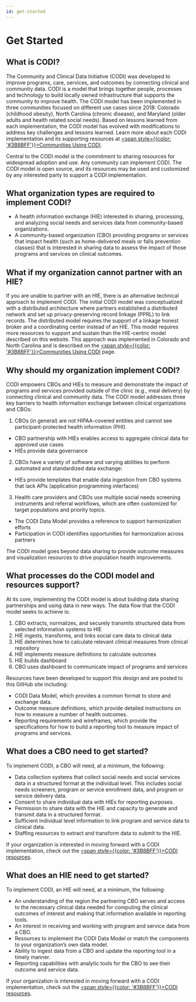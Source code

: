 ```yaml
---
id: get-started
---
```




# Get Started

## What is CODI?

The Community and Clinical Data Initiative (CODI) was developed to improve programs, care, services, and outcomes by connecting clinical and community data. CODI is a model that brings together people, processes and technology to build locally owned infrastructure that supports the community to improve health. The CODI model has been implemented in three communities focused on different use cases since 2018: Colorado (childhood obesity), North Carolina (chronic disease), and Maryland (older adults and health related social needs). Based on lessons learned from each implementation, the CODI model has evolved with modifications to address key challenges and lessons learned. Learn more about each CODI implementation and its supporting resources at [<span style={{color: '#3B8BFF'}}>Communities Using CODI</span>](./communities-using-codi/index.md).

Central to the CODI model is the commitment to sharing resources for widespread adoption and use. Any community can implement CODI. The CODI model is open source, and its resources may be used and customized by any interested party to support a CODI implementation.  

## What organization types are required to implement CODI? 
*  A health information exchange (HIE) interested in sharing, processing, and analyzing social needs and services data from community-based organizations.  
*  A community-based organization (CBO) providing programs or services that impact health (such as home-delivered meals or falls prevention classes) that is interested in sharing data to assess the impact of those programs and services on clinical outcomes.

## What if my organization cannot partner with an HIE? 

If you are unable to partner with an HIE, there is an alternative technical approach to implement  CODI. The initial CODI model was conceptualized with a distributed architecture where partners established a distributed network and set up privacy-preserving record linkage (PPRL) to link records. The distributed model requires the support of a linkage honest broker and a coordinating center instead of an HIE. This model requires more resources to support and sustain than the HIE-centric model described on this website. This approach was implemented in Colorado and North Carolina and is described on the [<span style={{color: '#3B8BFF'}}>Communities Using CODI</span>](./communities-using-codi/index.md) page. 

## Why should my organization implement CODI? 
CODI empowers CBOs and HIEs to measure and demonstrate the impact of programs and services provided outside of the clinic (e.g., meal delivery) by connecting clinical and community data. The CODI model addresses three key barriers to health information exchange between clinical organizations and CBOs: 

1. CBOs (in general) are not HIPAA-covered entities and cannot see participant-protected health information (PHI).  
* CBO partnership with HIEs enables access to aggregate clinical data for approved use cases 
* HIEs provide data governance  
2. CBOs have a variety of software and varying abilities to perform automated and standardized data exchange:  
* HIEs provide templates that enable data ingestion from CBO systems that lack APIs (application programming interfaces) 
3. Health care providers and CBOs use multiple social needs screening instruments and referral workflows, which are often customized for target populations and priority topics.  
* The CODI Data Model provides a reference to support harmonization efforts 
* Participation in CODI identifies opportunities for harmonization across partners 
 

The CODI model goes beyond data sharing to provide outcome measures and visualization resources to drive population health improvements.  

## What processes do the CODI model and resources support? 
At its core, implementing the CODI model is about building data sharing partnerships and using data in new ways. The data flow that the CODI model seeks to achieve is:  

1. CBO extracts, normalizes, and securely transmits structured data from selected information systems to HIE 
2. HIE ingests, transforms, and links social care data to clinical data 
3. HIE determines how to calculate relevant clinical measures from clinical repository 
4. HIE implements measure definitions to calculate outcomes 
5. HIE builds dashboard 
6. CBO uses dashboard to communicate impact of programs and services 
 

Resources have been developed to support this design and are posted to this GitHub site including: 

*  CODI Data Model, which provides a common format to store and exchange data.  
*  Outcome measure definitions, which provide detailed instructions on how to measure a number of health outcomes.  
*  Reporting requirements and wireframes, which provide the specifications for how to build a reporting tool to measure impact of programs and services.



## What does a CBO need to get started?

To implement CODI, a CBO will need, at a minimum, the following:  

*  Data collection systems that collect social needs and social services data in a structured format at the individual level. This includes social needs screeners, program or service enrollment data, and program or service delivery data. 
*  Consent to share individual data with HIEs for reporting purposes.
*  Permission to share data with the HIE and capacity to generate and transmit data in a structured format.
*  Sufficient individual level information to link program and service data to clinical data.
*  Staffing resources to extract and transform data to submit to the HIE.
 
If your organization is interested in moving forward with a CODI implementation, check out the [<span style={{color: '#3B8BFF'}}>CODI resources</span>](./codi-resources-by-phase/index.md).  



## What does an HIE need to get started?

To implement CODI, an HIE will need, at a minimum, the following:

*  An understanding of the region the partnering CBO serves and access to the necessary clinical data needed for computing the clinical outcomes of interest and making that information available in reporting tools.
*  An interest in receiving and working with program and service data from a CBO.
*  Resources to implement the CODI Data Model or match the components to your organization’s own data model.
*  Ability to ingest data from a CBO and update the reporting tool in a timely manner.
*  Reporting capabilities with analytic tools for the CBO to see their outcome and service data.
 
If your organization is interested in moving forward with a CODI implementation, check out the [<span style={{color: '#3B8BFF'}}>CODI resources</span>](./codi-resources-by-phase/index.md).

